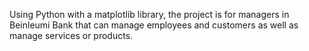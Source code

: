Using Python with a matplotlib library, the project is for managers in Beinleumi Bank that can manage employees and customers as well as manage services or products.
